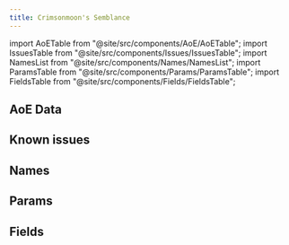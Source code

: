 ```yaml
---
title: Crimsonmoon's Semblance
---
```


import AoETable from "@site/src/components/AoE/AoETable";
import IssuesTable from "@site/src/components/Issues/IssuesTable";
import NamesList from "@site/src/components/Names/NamesList";
import ParamsTable from "@site/src/components/Params/ParamsTable";
import FieldsTable from "@site/src/components/Fields/FieldsTable";

## AoE Data

<AoETable item_key="crimsonmoonssemblance" data_src="weapon" />

## Known issues

<IssuesTable item_key="crimsonmoonssemblance" data_src="weapon" />

## Names

<NamesList item_key="crimsonmoonssemblance" data_src="weapon" />

## Params

<ParamsTable item_key="crimsonmoonssemblance" data_src="weapon" />

## Fields

<FieldsTable item_key="crimsonmoonssemblance" data_src="weapon" />
